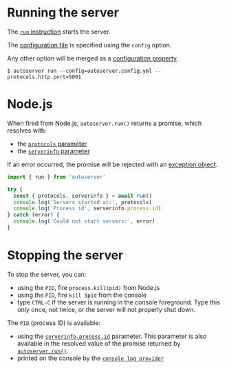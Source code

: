# Running the server

The [`run` instruction](README.md) starts the server.

The [configuration file](../configuration/configuration.md#configuration-file)
is specified using the `config` option.

Any other option will be merged as a
[configuration property](../configuration/configuration.md#properties).

```shell
$ autoserver run --config=autoserver.config.yml --protocols.http.port=5001
```

# Node.js

When fired from Node.js, `autoserver.run()` returns a promise, which resolves
with:

- the [`protocols` parameter](../quality/logging.md#functions-parameters)
- the [`serverinfo` parameter](../configuration/functions.md#parameters)

If an error occurred, the promise will be rejected with an
[exception object](error.md#exceptions).

```js
import { run } from 'autoserver'

try {
  const { protocols, serverinfo } = await run()
  console.log('Servers started at:', protocols)
  console.log('Process id', serverinfo.process.id)
} catch (error) {
  console.log('Could not start servers:', error)
}
```

# Stopping the server

To stop the server, you can:

- using the `PID`, fire `process.kill(pid)` from Node.js
- using the `PID`, fire `kill $pid` from the console
- type `CTRL-C` if the server is running in the console foreground. Type this
  only once, not twice, or the server will not properly shut down.

The `PID` (process ID) is available:

- using the [`serverinfo.process.id`](../configuration/functions.md#parameters)
  parameter. This parameter is also available in the resolved value of the
  promise returned by [`autoserver.run()`](#nodejs).
- printed on the console by the
  [`console log provider`](../quality/logging.md#console-log-provider)
